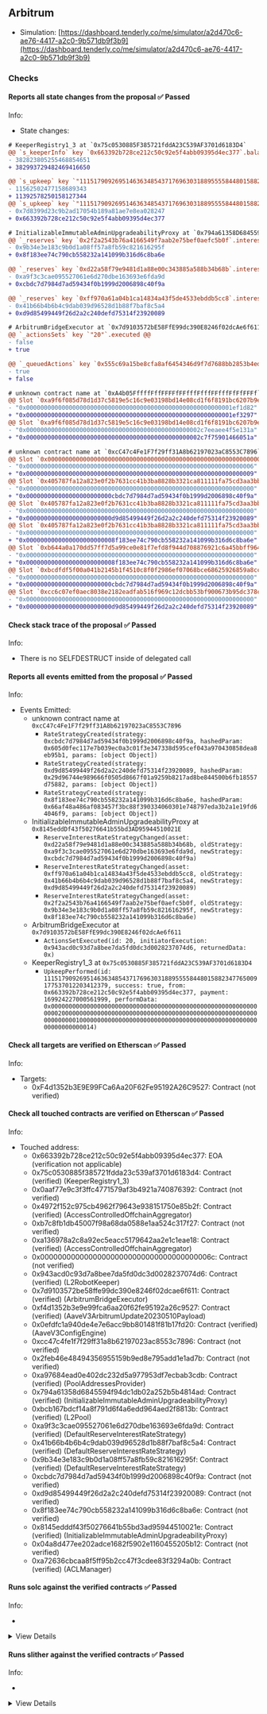 ## Arbitrum

- Simulation: [https://dashboard.tenderly.co/me/simulator/a2d470c6-ae76-4417-a2c0-9b571db9f3b9](https://dashboard.tenderly.co/me/simulator/a2d470c6-ae76-4417-a2c0-9b571db9f3b9)

### Checks

#### Reports all state changes from the proposal ✅ Passed

Info:

- State changes:

```diff
# KeeperRegistry1_3 at `0x75c0530885F385721fddA23C539AF3701d6183D4`
@@ `s_keeperInfo` key `0x663392b728ce212c50c92e5f4abb09395d4ec377`.balance @@
- 382823805255468854651
+ 382993729482469416650

@@ `s_upkeep` key `"111517909269514636348543717696303188955558448015882347765009177537012203412379"`.balance @@
- 11562502477158689343
+ 11392578250158127344
@@ `s_upkeep` key `"111517909269514636348543717696303188955558448015882347765009177537012203412379"`.lastKeeper @@
- 0x7d8399d23c9b2ad17054b189a81ae7e8ea028247
+ 0x663392b728ce212c50c92e5f4abb09395d4ec377

```

```diff
# InitializableImmutableAdminUpgradeabilityProxy at `0x794a61358D6845594F94dc1DB02A252b5b4814aD`
@@ `_reserves` key `0x2f2a2543b76a4166549f7aab2e75bef0aefc5b0f`.interestRateStrategyAddress @@
- 0x9b34e3e183c9b0d1a08ff57a8fb59c821616295f
+ 0x8f183ee74c790cb558232a141099b316d6c8ba6e

@@ `_reserves` key `0xd22a58f79e9481d1a88e00c343885a588b34b68b`.interestRateStrategyAddress @@
- 0xa9f3c3cae095527061e6d270dbe163693e6fda9d
+ 0xcbdc7d7984d7ad59434f0b1999d2006898c40f9a

@@ `_reserves` key `0xff970a61a04b1ca14834a43f5de4533ebddb5cc8`.interestRateStrategyAddress @@
- 0x41b66b4b6b4c9dab039d96528d1b88f7baf8c5a4
+ 0xd9d85499449f26d2a2c240defd75314f23920089

```

```diff
# ArbitrumBridgeExecutor at `0x7d9103572bE58FfE99dc390E8246f02dcAe6f611`
@@ `_actionsSets` key `"20"`.executed @@
- false
+ true

@@ `_queuedActions` key `0x555c69a15be8cfa8af6454346d9f7d7688bb2853b4edc1505dc183f981b23fa5` @@
- true
+ false

```

```diff
# unknown contract name at `0xA4b05FffffFffFFFFfFFfffFfffFFfffFfFfFFFf`
@@ Slot `0xa9f6f085d78d1d37c5819e5c16c9e03198bd14e08cd1f6f8191bc6207b9e9706` @@
- "0x0000000000000000000000000000000000000000000000000000000001ef1d82"
+ "0x0000000000000000000000000000000000000000000000000000000001ef3297"
@@ Slot `0xa9f6f085d78d1d37c5819e5c16c9e03198bd14e08cd1f6f8191bc6207b9e970b` @@
- "0x0000000000000000000000000000000000000000000000002c7eeaee4f5e131a"
+ "0x0000000000000000000000000000000000000000000000002c7f75901466051a"
```

```diff
# unknown contract name at `0xcC47c4Fe1F7f29ff31A8b62197023aC8553C7896`
@@ Slot `0x0000000000000000000000000000000000000000000000000000000000000002` @@
- "0x0000000000000000000000000000000000000000000000000000000000000006"
+ "0x0000000000000000000000000000000000000000000000000000000000000009"
@@ Slot `0x405787fa12a823e0f2b7631cc41b3ba8828b3321ca811111fa75cd3aa3bb5ad4` @@
- "0x0000000000000000000000000000000000000000000000000000000000000000"
+ "0x000000000000000000000000cbdc7d7984d7ad59434f0b1999d2006898c40f9a"
@@ Slot `0x405787fa12a823e0f2b7631cc41b3ba8828b3321ca811111fa75cd3aa3bb5ad5` @@
- "0x0000000000000000000000000000000000000000000000000000000000000000"
+ "0x000000000000000000000000d9d85499449f26d2a2c240defd75314f23920089"
@@ Slot `0x405787fa12a823e0f2b7631cc41b3ba8828b3321ca811111fa75cd3aa3bb5ad6` @@
- "0x0000000000000000000000000000000000000000000000000000000000000000"
+ "0x0000000000000000000000008f183ee74c790cb558232a141099b316d6c8ba6e"
@@ Slot `0xb644a0a170dd57ff7d5a99ce0e81f7efd8f944d708876921c6a45bbff9641e31` @@
- "0x0000000000000000000000000000000000000000000000000000000000000000"
+ "0x0000000000000000000000008f183ee74c790cb558232a141099b316d6c8ba6e"
@@ Slot `0xbcdfdf5f00a041b2145b1f4510c8f0f2986ef07068bce68625926859a8cc8984` @@
- "0x0000000000000000000000000000000000000000000000000000000000000000"
+ "0x000000000000000000000000cbdc7d7984d7ad59434f0b1999d2006898c40f9a"
@@ Slot `0xcc6c07ef0aec8038e2182eadfab516f969c12dcbb53bf900673b95dc378c64be` @@
- "0x0000000000000000000000000000000000000000000000000000000000000000"
+ "0x000000000000000000000000d9d85499449f26d2a2c240defd75314f23920089"
```

#### Check stack trace of the proposal ✅ Passed

Info:

- There is no SELFDESTRUCT inside of delegated call

#### Reports all events emitted from the proposal ✅ Passed

Info:

- Events Emitted:
  - unknown contract name at `0xcC47c4Fe1F7f29ff31A8b62197023aC8553C7896`
    - `RateStrategyCreated(strategy: 0xcbdc7d7984d7ad59434f0b1999d2006898c40f9a, hashedParam: 0x605d0fec117e7b039ec0a3c01f3e347338d595cef043a970430858dea8eb95b1, params: [object Object])`
    - `RateStrategyCreated(strategy: 0xd9d85499449f26d2a2c240defd75314f23920089, hashedParam: 0x29d96744e989666f0505d8667f01a9259b8217ad8be844500b6fb18557d75882, params: [object Object])`
    - `RateStrategyCreated(strategy: 0x8f183ee74c790cb558232a141099b316d6c8ba6e, hashedParam: 0x66af48a486af083457f3bc88f390334060301e748797eda3b2a1e19fd64046f9, params: [object Object])`
  - InitializableImmutableAdminUpgradeabilityProxy at `0x8145eddDf43f50276641b55bd3AD95944510021E`
    - `ReserveInterestRateStrategyChanged(asset: 0xd22a58f79e9481d1a88e00c343885a588b34b68b, oldStrategy: 0xa9f3c3cae095527061e6d270dbe163693e6fda9d, newStrategy: 0xcbdc7d7984d7ad59434f0b1999d2006898c40f9a)`
    - `ReserveInterestRateStrategyChanged(asset: 0xff970a61a04b1ca14834a43f5de4533ebddb5cc8, oldStrategy: 0x41b66b4b6b4c9dab039d96528d1b88f7baf8c5a4, newStrategy: 0xd9d85499449f26d2a2c240defd75314f23920089)`
    - `ReserveInterestRateStrategyChanged(asset: 0x2f2a2543b76a4166549f7aab2e75bef0aefc5b0f, oldStrategy: 0x9b34e3e183c9b0d1a08ff57a8fb59c821616295f, newStrategy: 0x8f183ee74c790cb558232a141099b316d6c8ba6e)`
  - ArbitrumBridgeExecutor at `0x7d9103572bE58FfE99dc390E8246f02dcAe6f611`
    - `ActionsSetExecuted(id: 20, initiatorExecution: 0x943acd0c93d7a8bee7da5fd0dc3d0028237074d6, returnedData: 0x)`
  - KeeperRegistry1_3 at `0x75c0530885F385721fddA23C539AF3701d6183D4`
    - `UpkeepPerformed(id: 111517909269514636348543717696303188955558448015882347765009177537012203412379, success: true, from: 0x663392b728ce212c50c92e5f4abb09395d4ec377, payment: 169924227000561999, performData: 0x000000000000000000000000000000000000000000000000000000000000002000000000000000000000000000000000000000000000000000000000000000010000000000000000000000000000000000000000000000000000000000000014)`

#### Check all targets are verified on Etherscan ✅ Passed

Info:

- Targets:
  - 0xF4d1352b3E9E99FCa6Aa20F62Fe95192A26C9527: Contract (not verified)

#### Check all touched contracts are verified on Etherscan ✅ Passed

Info:

- Touched address:
  - 0x663392b728ce212c50c92e5f4abb09395d4ec377: EOA (verification not applicable)
  - 0x75c0530885f385721fdda23c539af3701d6183d4: Contract (verified) (KeeperRegistry1_3)
  - 0x0aaf77e9c3f3ffc4771579af3b4921a740876392: Contract (not verified)
  - 0x4972f152c975cb4962f79643e938151750e85b2f: Contract (verified) (AccessControlledOffchainAggregator)
  - 0xb7c8fb1db45007f98a68da0588e1aa524c317f27: Contract (not verified)
  - 0xa136978a2c8a92ec5eacc5179642aa2e1c1eae18: Contract (verified) (AccessControlledOffchainAggregator)
  - 0x000000000000000000000000000000000000006c: Contract (not verified)
  - 0x943acd0c93d7a8bee7da5fd0dc3d0028237074d6: Contract (verified) (L2RobotKeeper)
  - 0x7d9103572be58ffe99dc390e8246f02dcae6f611: Contract (verified) (ArbitrumBridgeExecutor)
  - 0xf4d1352b3e9e99fca6aa20f62fe95192a26c9527: Contract (verified) (AaveV3ArbitrumUpdate20230510Payload)
  - 0x0efdfc1a940de4e7e6acc9bb801481f81b17fd20: Contract (verified) (AaveV3ConfigEngine)
  - 0xcc47c4fe1f7f29ff31a8b62197023ac8553c7896: Contract (not verified)
  - 0x2feb46e48494356955159b9ed8e795add1e1ad7b: Contract (not verified)
  - 0xa97684ead0e402dc232d5a977953df7ecbab3cdb: Contract (verified) (PoolAddressesProvider)
  - 0x794a61358d6845594f94dc1db02a252b5b4814ad: Contract (verified) (InitializableImmutableAdminUpgradeabilityProxy)
  - 0xbcb167bdcf14a8f791d6f4a6edd964aed2f8813b: Contract (verified) (L2Pool)
  - 0xa9f3c3cae095527061e6d270dbe163693e6fda9d: Contract (verified) (DefaultReserveInterestRateStrategy)
  - 0x41b66b4b6b4c9dab039d96528d1b88f7baf8c5a4: Contract (verified) (DefaultReserveInterestRateStrategy)
  - 0x9b34e3e183c9b0d1a08ff57a8fb59c821616295f: Contract (verified) (DefaultReserveInterestRateStrategy)
  - 0xcbdc7d7984d7ad59434f0b1999d2006898c40f9a: Contract (not verified)
  - 0xd9d85499449f26d2a2c240defd75314f23920089: Contract (not verified)
  - 0x8f183ee74c790cb558232a141099b316d6c8ba6e: Contract (not verified)
  - 0x8145edddf43f50276641b55bd3ad95944510021e: Contract (verified) (InitializableImmutableAdminUpgradeabilityProxy)
  - 0x04a8d477ee202adce1682f5902e1160455205b12: Contract (not verified)
  - 0xa72636cbcaa8f5ff95b2cc47f3cdee83f3294a0b: Contract (verified) (ACLManager)

#### Runs solc against the verified contracts ✅ Passed

Info:

-

<details>
<summary>View Details</summary>
<details>
<summary>View warnings for AaveV3ConfigEngine at `0x0EfdfC1A940DE4E7E6acC9Bb801481f81B17fd20`</summary>

```
Traceback (most recent call last):
  File "/home/sakulstra/.local/bin/crytic-compile", line 5, in <module>
    from crytic_compile.__main__ import main
ModuleNotFoundError: No module named 'crytic_compile'
```

</details>

<details>
<summary>View warnings for DefaultReserveInterestRateStrategy at `0x41B66b4b6b4c9dab039d96528D1b88f7BAF8C5A4`</summary>

```
Traceback (most recent call last):
  File "/home/sakulstra/.local/bin/crytic-compile", line 5, in <module>
    from crytic_compile.__main__ import main
ModuleNotFoundError: No module named 'crytic_compile'
```

</details>

<details>
<summary>View warnings for AccessControlledOffchainAggregator at `0x4972F152c975CB4962F79643e938151750E85B2f`</summary>

```
Traceback (most recent call last):
  File "/home/sakulstra/.local/bin/crytic-compile", line 5, in <module>
    from crytic_compile.__main__ import main
ModuleNotFoundError: No module named 'crytic_compile'
```

</details>

<details>
<summary>View warnings for KeeperRegistry1_3 at `0x75c0530885F385721fddA23C539AF3701d6183D4`</summary>

```
Traceback (most recent call last):
  File "/home/sakulstra/.local/bin/crytic-compile", line 5, in <module>
    from crytic_compile.__main__ import main
ModuleNotFoundError: No module named 'crytic_compile'
```

</details>

<details>
<summary>View warnings for InitializableImmutableAdminUpgradeabilityProxy at `0x794a61358D6845594F94dc1DB02A252b5b4814aD`</summary>

```
Traceback (most recent call last):
  File "/home/sakulstra/.local/bin/crytic-compile", line 5, in <module>
    from crytic_compile.__main__ import main
ModuleNotFoundError: No module named 'crytic_compile'
```

</details>

<details>
<summary>View warnings for ArbitrumBridgeExecutor at `0x7d9103572bE58FfE99dc390E8246f02dcAe6f611`</summary>

```
Traceback (most recent call last):
  File "/home/sakulstra/.local/bin/crytic-compile", line 5, in <module>
    from crytic_compile.__main__ import main
ModuleNotFoundError: No module named 'crytic_compile'
```

</details>

<details>
<summary>View warnings for InitializableImmutableAdminUpgradeabilityProxy at `0x8145eddDf43f50276641b55bd3AD95944510021E`</summary>

```
Traceback (most recent call last):
  File "/home/sakulstra/.local/bin/crytic-compile", line 5, in <module>
    from crytic_compile.__main__ import main
ModuleNotFoundError: No module named 'crytic_compile'
```

</details>

<details>
<summary>View warnings for L2RobotKeeper at `0x943AcD0c93d7a8Bee7dA5Fd0DC3d0028237074d6`</summary>

```
Traceback (most recent call last):
  File "/home/sakulstra/.local/bin/crytic-compile", line 5, in <module>
    from crytic_compile.__main__ import main
ModuleNotFoundError: No module named 'crytic_compile'
```

</details>

<details>
<summary>View warnings for DefaultReserveInterestRateStrategy at `0x9b34E3e183c9b0d1a08fF57a8fb59c821616295f`</summary>

```
Traceback (most recent call last):
  File "/home/sakulstra/.local/bin/crytic-compile", line 5, in <module>
    from crytic_compile.__main__ import main
ModuleNotFoundError: No module named 'crytic_compile'
```

</details>

<details>
<summary>View warnings for AccessControlledOffchainAggregator at `0xa136978a2c8a92ec5EacC5179642AA2E1c1Eae18`</summary>

```
Traceback (most recent call last):
  File "/home/sakulstra/.local/bin/crytic-compile", line 5, in <module>
    from crytic_compile.__main__ import main
ModuleNotFoundError: No module named 'crytic_compile'
```

</details>

<details>
<summary>View warnings for ACLManager at `0xa72636CbcAa8F5FF95B2cc47F3CDEe83F3294a0B`</summary>

```
Traceback (most recent call last):
  File "/home/sakulstra/.local/bin/crytic-compile", line 5, in <module>
    from crytic_compile.__main__ import main
ModuleNotFoundError: No module named 'crytic_compile'
```

</details>

<details>
<summary>View warnings for PoolAddressesProvider at `0xa97684ead0e402dC232d5A977953DF7ECBaB3CDb`</summary>

```
Traceback (most recent call last):
  File "/home/sakulstra/.local/bin/crytic-compile", line 5, in <module>
    from crytic_compile.__main__ import main
ModuleNotFoundError: No module named 'crytic_compile'
```

</details>

<details>
<summary>View warnings for DefaultReserveInterestRateStrategy at `0xA9F3C3caE095527061e6d270DBE163693e6fda9D`</summary>

```
Traceback (most recent call last):
  File "/home/sakulstra/.local/bin/crytic-compile", line 5, in <module>
    from crytic_compile.__main__ import main
ModuleNotFoundError: No module named 'crytic_compile'
```

</details>

<details>
<summary>View warnings for L2Pool at `0xbCb167bDCF14a8F791d6f4A6EDd964aed2F8813B`</summary>

```
Traceback (most recent call last):
  File "/home/sakulstra/.local/bin/crytic-compile", line 5, in <module>
    from crytic_compile.__main__ import main
ModuleNotFoundError: No module named 'crytic_compile'
```

</details>

<details>
<summary>View warnings for AaveV3ArbitrumUpdate20230510Payload at `0xF4d1352b3E9E99FCa6Aa20F62Fe95192A26C9527`</summary>

```
Traceback (most recent call last):
  File "/home/sakulstra/.local/bin/crytic-compile", line 5, in <module>
    from crytic_compile.__main__ import main
ModuleNotFoundError: No module named 'crytic_compile'
```

</details>

</details>

#### Runs slither against the verified contracts ✅ Passed

Info:

-

<details>
<summary>View Details</summary>

<details>
<summary>Slither report for AaveV3ConfigEngine at `0x0EfdfC1A940DE4E7E6acC9Bb801481f81B17fd20`</summary>

```
Traceback (most recent call last):
  File "/home/sakulstra/.local/bin/slither", line 5, in <module>
    from slither.__main__ import main
ModuleNotFoundError: No module named 'slither'
```

</details>

<details>
<summary>Slither report for DefaultReserveInterestRateStrategy at `0x41B66b4b6b4c9dab039d96528D1b88f7BAF8C5A4`</summary>

```
Traceback (most recent call last):
  File "/home/sakulstra/.local/bin/slither", line 5, in <module>
    from slither.__main__ import main
ModuleNotFoundError: No module named 'slither'
```

</details>

<details>
<summary>Slither report for AccessControlledOffchainAggregator at `0x4972F152c975CB4962F79643e938151750E85B2f`</summary>

```
Traceback (most recent call last):
  File "/home/sakulstra/.local/bin/slither", line 5, in <module>
    from slither.__main__ import main
ModuleNotFoundError: No module named 'slither'
```

</details>

<details>
<summary>Slither report for KeeperRegistry1_3 at `0x75c0530885F385721fddA23C539AF3701d6183D4`</summary>

```
Traceback (most recent call last):
  File "/home/sakulstra/.local/bin/slither", line 5, in <module>
    from slither.__main__ import main
ModuleNotFoundError: No module named 'slither'
```

</details>

<details>
<summary>Slither report for InitializableImmutableAdminUpgradeabilityProxy at `0x794a61358D6845594F94dc1DB02A252b5b4814aD`</summary>

```
Traceback (most recent call last):
  File "/home/sakulstra/.local/bin/slither", line 5, in <module>
    from slither.__main__ import main
ModuleNotFoundError: No module named 'slither'
```

</details>

<details>
<summary>Slither report for ArbitrumBridgeExecutor at `0x7d9103572bE58FfE99dc390E8246f02dcAe6f611`</summary>

```
Traceback (most recent call last):
  File "/home/sakulstra/.local/bin/slither", line 5, in <module>
    from slither.__main__ import main
ModuleNotFoundError: No module named 'slither'
```

</details>

<details>
<summary>Slither report for InitializableImmutableAdminUpgradeabilityProxy at `0x8145eddDf43f50276641b55bd3AD95944510021E`</summary>

```
Traceback (most recent call last):
  File "/home/sakulstra/.local/bin/slither", line 5, in <module>
    from slither.__main__ import main
ModuleNotFoundError: No module named 'slither'
```

</details>

<details>
<summary>Slither report for L2RobotKeeper at `0x943AcD0c93d7a8Bee7dA5Fd0DC3d0028237074d6`</summary>

```
Traceback (most recent call last):
  File "/home/sakulstra/.local/bin/slither", line 5, in <module>
    from slither.__main__ import main
ModuleNotFoundError: No module named 'slither'
```

</details>

<details>
<summary>Slither report for DefaultReserveInterestRateStrategy at `0x9b34E3e183c9b0d1a08fF57a8fb59c821616295f`</summary>

```
Traceback (most recent call last):
  File "/home/sakulstra/.local/bin/slither", line 5, in <module>
    from slither.__main__ import main
ModuleNotFoundError: No module named 'slither'
```

</details>

<details>
<summary>Slither report for AccessControlledOffchainAggregator at `0xa136978a2c8a92ec5EacC5179642AA2E1c1Eae18`</summary>

```
Traceback (most recent call last):
  File "/home/sakulstra/.local/bin/slither", line 5, in <module>
    from slither.__main__ import main
ModuleNotFoundError: No module named 'slither'
```

</details>

<details>
<summary>Slither report for ACLManager at `0xa72636CbcAa8F5FF95B2cc47F3CDEe83F3294a0B`</summary>

```
Traceback (most recent call last):
  File "/home/sakulstra/.local/bin/slither", line 5, in <module>
    from slither.__main__ import main
ModuleNotFoundError: No module named 'slither'
```

</details>

<details>
<summary>Slither report for PoolAddressesProvider at `0xa97684ead0e402dC232d5A977953DF7ECBaB3CDb`</summary>

```
Traceback (most recent call last):
  File "/home/sakulstra/.local/bin/slither", line 5, in <module>
    from slither.__main__ import main
ModuleNotFoundError: No module named 'slither'
```

</details>

<details>
<summary>Slither report for DefaultReserveInterestRateStrategy at `0xA9F3C3caE095527061e6d270DBE163693e6fda9D`</summary>

```
Traceback (most recent call last):
  File "/home/sakulstra/.local/bin/slither", line 5, in <module>
    from slither.__main__ import main
ModuleNotFoundError: No module named 'slither'
```

</details>

<details>
<summary>Slither report for L2Pool at `0xbCb167bDCF14a8F791d6f4A6EDd964aed2F8813B`</summary>

```
Traceback (most recent call last):
  File "/home/sakulstra/.local/bin/slither", line 5, in <module>
    from slither.__main__ import main
ModuleNotFoundError: No module named 'slither'
```

</details>

<details>
<summary>Slither report for AaveV3ArbitrumUpdate20230510Payload at `0xF4d1352b3E9E99FCa6Aa20F62Fe95192A26C9527`</summary>

```
Traceback (most recent call last):
  File "/home/sakulstra/.local/bin/slither", line 5, in <module>
    from slither.__main__ import main
ModuleNotFoundError: No module named 'slither'
```

</details>

</details>

